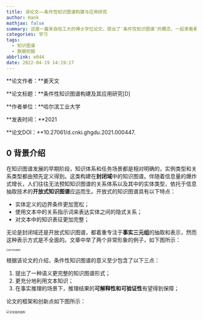 ```yaml
---
title: 读论文——条件性知识图谱构建与应用研究
author: Hank
mathjax: false
summary: 这是一篇来自哈工大的博士学位论文，提出了'条件性知识图谱'的概念，一起来看看吧！
categories: 学习
tags:
  - 知识图谱
  - 数据挖掘
abbrlink: e044
date: 2022-04-19 14:19:17
---
```


**论文作者：**姜天文

**论文标题：**条件性知识图谱构建及其应用研究[D]

**作者单位：**哈尔滨工业大学

**发表时间：**2021

**论文DOI：**10.27061/d.cnki.ghgdu.2021.000447.

## 0 背景介绍

在知识图谱发展的早期阶段，知识体系和任务场景都是相对明确的，实例类型和关系类型都由预先定义得到。这类构建在**封闭域**中的知识图谱。伴随着信息量的爆炸式增长，人们往往无法预知知识图谱的关系体系以及其中的实体类型，依托于信息抽取技术的**开放式知识图谱**应运而生。开放式的知识图谱具有以下特点：

+ 实体定义的边界条件更加宽松；
+ 使用文本中的关系指示词来表达实体之间的隐式关系；
+ 对文本中的知识表征更加完整；

无论是封闭域还是开放式知识图谱，都着重专注于**事实三元组**的抽取和表示，然而这种表示方式是不全面的。文章中举了两个非常形象的例子，如下图所示：

<img src="https://my-picbed.oss-cn-hangzhou.aliyuncs.com/202204201944978.svg" alt="条件性的重要性" style="zoom: 33%;" />

根据该论文的介绍，条件性知识图谱的意义至少包含了以下三点：

1. 提出了一种语义更完整的知识图谱形式；
2. 更充分地利用文本知识；
3. 在事实推理的场景下，推理结果的**可解释性和可验证性**有望得到保障；

论文的框架和创新点如下图所示：

<img src="https://my-picbed.oss-cn-hangzhou.aliyuncs.com/202204202015187.png" alt="论文组织结构" style="zoom:50%;" />



